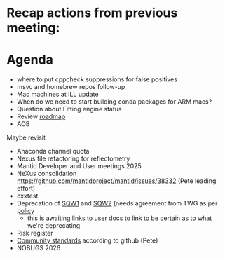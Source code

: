 # Recap actions from previous meeting:

# Agenda
- where to put cppcheck suppressions for false positives
- msvc and homebrew repos follow-up
- Mac machines at ILL update
- When do we need to start building conda packages for ARM macs?
- Question about Fitting engine status
- Review [roadmap](https://github.com/orgs/mantidproject/projects/47/views/1)
- AOB

Maybe revisit
- Anaconda channel quota
- Nexus file refactoring for reflectometry
- Mantid Developer and User meetings 2025
- NeXus consolidation https://github.com/mantidproject/mantid/issues/38332 (Pete leading effort)
- cxxtest
- Deprecation of [SQW1](https://docs.mantidproject.org/nightly/algorithms/SofQWCentre-v1.html) and [SQW2](https://docs.mantidproject.org/nightly/algorithms/SofQWPolygon-v1.html) (needs agreement from TWG as per [policy](https://docs.mantidproject.org/nightly/deprecation.html)
  - this is awaiting links to user docs to link to be certain as to what we're deprecating
- Risk register
- [Community standards](https://github.com/mantidproject/mantid/community) according to github (Pete)
- NOBUGS 2026

